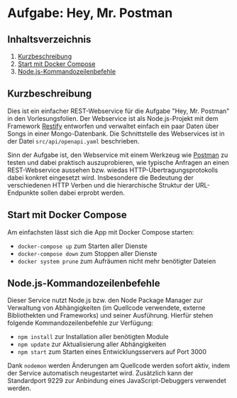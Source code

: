 Aufgabe: Hey, Mr. Postman
=========================

Inhaltsverzeichnis
------------------

1. [Kurzbeschreibung](#kurzbeschreibung)
1. [Start mit Docker Compose](#start-mit-docker-compose)
1. [Node.js-Kommandozeilenbefehle](#nodejs-kommandozeilenbefehle)

Kurzbeschreibung
----------------

Dies ist ein einfacher REST-Webservice für die Aufgabe "Hey, Mr. Postman" in
den Vorlesungsfolien. Der Webservice ist als Node.js-Projekt mit dem Framework
[Restify](http://restify.com/) entworfen und verwaltet einfach ein paar Daten
über Songs in einer Mongo-Datenbank. Die Schnittstelle des Webservices ist in
der Datei `src/api/openapi.yaml` beschrieben.

Sinn der Aufgabe ist, den Webservice mit einem Werkzeug wie [Postman](https://www.postman.com/)
zu testen und dabei praktisch auszuprobieren, wie typische Anfragen an einen
REST-Webservice aussehen bzw. wiedas HTTP-Übertragungsprotokolls dabei konkret
eingesetzt wird. Insbesondere die Bedeutung der verschiedenen HTTP Verben und
die hierarchische Struktur der URL-Endpunkte sollen dabei erprobt werden.

Start mit Docker Compose
------------------------

Am einfachsten lässt sich die App mit Docker Compose starten:

 * `docker-compose up` zum Starten aller Dienste
 * `docker-compose down` zum Stoppen aller Dienste
 * `docker system prune` zum Aufräumen nicht mehr benötigter Dateien

Node.js-Kommandozeilenbefehle
-----------------------------

Dieser Service nutzt Node.js bzw. den Node Package Manager zur Verwaltung von
Abhängigkeiten (im Quellcode verwendete, externe Bibliothekten und Frameworks)
und seiner Ausführung. Hierfür stehen folgende Kommandozeilenbefehle zur
Verfügung:

 * `npm install` zur Installation aller benötigten Module
 * `npm update` zur Aktualisierung aller Abhängigkeiten
 * `npm start` zum Starten eines Entwicklungsservers auf Port 3000

Dank `nodemon` werden Änderungen am Quellcode werden sofort aktiv, indem der
Service automatisch neugestartet wird. Zusätzlich kann der Standardport 9229
zur Anbindung eines JavaScript-Debuggers verwendet werden.
